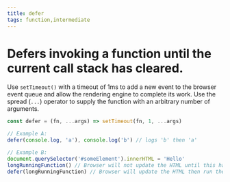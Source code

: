 ```yaml
---
title: defer
tags: function,intermediate
---
```


# Defers invoking a function until the current call stack has cleared.

Use `setTimeout()` with a timeout of 1ms to add a new event to the browser event queue and allow the rendering engine to complete its work. Use the spread (`...`) operator to supply the function with an arbitrary number of arguments.

```js
const defer = (fn, ...args) => setTimeout(fn, 1, ...args)
```

```js
// Example A:
defer(console.log, 'a'), console.log('b') // logs 'b' then 'a'

// Example B:
document.querySelector('#someElement').innerHTML = 'Hello'
longRunningFunction() // Browser will not update the HTML until this has finished
defer(longRunningFunction) // Browser will update the HTML then run the function
```

